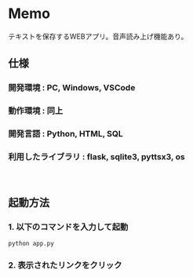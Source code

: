 # Memo
テキストを保存するWEBアプリ。音声読み上げ機能あり。


## 仕様

### 開発環境 : PC, Windows, VSCode
### 動作環境 : 同上
### 開発言語 : Python, HTML, SQL
### 利用したライブラリ : flask, sqlite3, pyttsx3, os

 　

## 起動方法
 ### 1. 以下のコマンドを入力して起動
```bash
python app.py
```
### 2. 表示されたリンクをクリック

